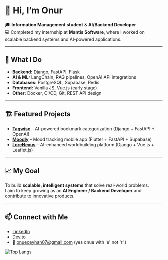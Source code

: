 # 👋 Hi, I’m Onur  

🎓 **Information Management student** & **AI/Backend Developer**  
💻 Completed my internship at **Mantis Software**, where I worked on scalable backend systems and AI-powered applications.  

---

## 🚀 What I Do  
- **Backend:** Django, FastAPI, Flask  
- **AI & ML:** LangChain, RAG pipelines, OpenAI API integrations  
- **Databases:** PostgreSQL, Supabase, Redis  
- **Frontend:** Vanilla JS, Vue.js (early stage)  
- **Other:** Docker, CI/CD, Git, REST API design  

---

## 🏗️ Featured Projects  
- [**Tagwise**](https://github.com/Mantis-Software-Company-Interns/tagwise) – AI-powered bookmark categorization (Django + FastAPI + OpenAI)  
- [**Moodly**](https://github.com/onurceyhan/moodly) – Mood tracking mobile app (Flutter + FastAPI + Supabase)  
- [**LoreNexus**](https://github.com/onurceyhan/lorenexus) – AI-enhanced worldbuilding platform (Django + Vue.js + Leaflet.js)  

---

## 📈 My Goal  
To build **scalable, intelligent systems** that solve real-world problems.  
I aim to keep growing as an **AI Engineer / Backend Developer** and contribute to innovative products.  

---

## 📫 Connect with Me  
- [LinkedIn](https://www.linkedin.com/in/onur-ceyhan)  
- [Dev.to](https://dev.to/onur_ceyhan_2c76958adb396)  
- 📧 onueceyhan07@gmail.com (yes onue with 'e' not 'r'.) 

![Top Langs](https://github-readme-stats.vercel.app/api/top-langs/?username=onurceyhan&layout=compact&show_icons=true&locale=en&theme=tokyonight)
